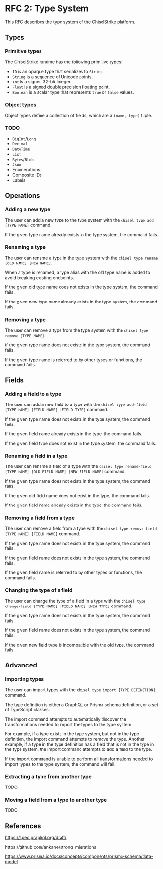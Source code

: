 # RFC 2: Type System

This RFC describes the type system of the ChiselStrike platform.

## Types

### Primitive types

The ChiselStrike runtime has the following primitive types:

* `ID` is an opaque type that serializes to `String`.
* `String` is a sequence of Unicode points.
* `Int` is a signed 32-bit integer.
* `Float` is a signed double precision floating point.
* `Boolean` is a scalar type that represents `true` or `false` values.

### Object types

Object types define a collection of fields, which are a `(name, type)` tuple.

### TODO

* `BigInt`/`Long`
* `Decimal`
* `DateTime`
* `List`
* `Bytes`/`Blob`
* `Json`
* Enumerations
* Composite IDs
* Labels

## Operations

### Adding a new type

The user can add a new type to the type system with the ``chisel type add [TYPE NAME]`` command.

If the given type name already exists in the type system, the command fails.

### Renaming a type

The user can rename a type in the type system with the ``chisel type rename [OLD NAME] [NEW NAME]``.

When a type is renamed, a type alias with the old type name is added to avoid breaking existing endpoints.

If the given old type name does not exists in the type system, the command fails.

If the given new type name already exists in the type system, the command fails.

### Removing a type

The user can remove a type from the type system with the ``chisel type remove [TYPE NAME]``.

If the given type name does not exists in the type system, the command fails.

If the given type name is referred to by other types or functions, the command fails.

## Fields

### Adding a field to a type

The user can add a new field to a type with the ``chisel type add-field [TYPE NAME] [FIELD NAME] [FIELD TYPE]`` command.

If the given type name does not exists in the type system, the command fails.

If the given field name already exists in the type, the command fails.

If the given field type does not exist in the type system, the command fails.

### Renaming a field in a type

The user can rename a field of a type with the ``chisel type rename-field [TYPE NAME] [OLD FIELD NAME] [NEW FIELD NAME]`` command. 

If the given type name does not exists in the type system, the command fails.

If the given old field name does not exist in the type, the command fails.

If the given field name already exists in the type, the command fails.

### Removing a field from a type

The user can remove a field from a type with the ``chisel type remove-field [TYPE NAME] [FIELD NAME]`` command.

If the given type name does not exists in the type system, the command fails.

If the given field name does not exists in the type system, the command fails.

If the given field name is referred to by other types or functions, the command fails.

### Changing the type of a field

The user can change the type of a field in a type with the ``chisel type change-field [TYPE NAME] [FIELD NAME] [NEW TYPE]`` command.

If the given type name does not exists in the type system, the command fails.

If the given field name does not exists in the type system, the command fails.

If the given new field type is incompatible with the old type, the command fails.

## Advanced

### Importing types

The user can import types with the `chisel type import [TYPE DEFINITION]` command.

The type definition is either a GraphQL or Prisma schema definition, or a set of TypeScript classes.

The import command attempts to automatically discover the transformations needed to import the types to the type system.

For example, if a type exists in the type system, but not in the type definition, the import command attempts to remove the type.
Another example, if a type in the type definition has a field that is not in the type in the type system, the import command attempts to add a field to the type.

If the import command is unable to perform all transformations needed to import types to the type system, the command will fail.

### Extracting a type from another type

TODO

### Moving a field from a type to another type

TODO

## References

https://spec.graphql.org/draft/

https://github.com/ankane/strong_migrations

https://www.prisma.io/docs/concepts/components/prisma-schema/data-model
